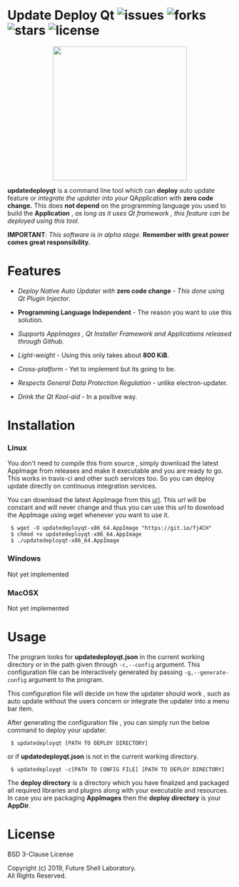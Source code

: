 # Update Deploy Qt ![issues](https://img.shields.io/github/issues/TheFutureShell/updatedeployqt.svg?style=flat-square) ![forks](https://img.shields.io/github/forks/TheFutureShell/updatedeployqt.svg?style=flat-square) ![stars](https://img.shields.io/github/stars/TheFutureShell/updatedeployqt.svg?style=flat-square) ![license](https://img.shields.io/github/license/TheFutureShell/updatedeployqt.svg?style=flat-square)



<p align=center>
<img src="https://raw.githubusercontent.com/TheFutureShell/artwork/master/updatedeployqt/release.png" width="300px" height=auto />
</p>


**updatedeployqt** is a command line tool which can **deploy** auto update feature or *integrate the updater into
your* QApplication with **zero code change.** This does **not depend** on the programming language you used to 
build the **Application** , *as long as it uses Qt framework , this feature can be deployed using this tool.*



**IMPORTANT**: *This software is in alpha stage.* **Remember with great power comes great responsibility.**



# Features

* *Deploy Native Auto Updater with* **zero code change** - *This done using Qt Plugin Injector*.

* **Programming Language Independent** - The reason you want to use this solution.

* *Supports AppImages , Qt Installer Framework and Applications released through Github.*

* *Light-weight* - Using this only takes about **800 KiB**.

* *Cross-platform* - Yet to implement but its going to be.

* *Respects General Data Protection Regulation* - unlike electron-updater.

* *Drink the Qt Kool-aid* - In a positive way.


# Installation

### Linux 

You don't need to compile this from source , simply download the latest AppImage from releases and make it
executable and you are ready to go. This works in travis-ci and other such services too. So you can deploy
update directly on continuous integration services.

You can download the latest AppImage from this [url](https://github.com/TheFutureShell/updatedeployqt/releases/download/continuous/updatedeployqt-x86_64.AppImage). This *url* will be constant and will never change and thus
you can use this *url* to download the AppImage using wget whenever you want to use it.

```
 $ wget -O updatedeployqt-x86_64.AppImage "https://git.io/fj4CH"
 $ chmod +x updatedeployqt-x86_64.AppImage
 $ ./updatedeployqt-x86_64.AppImage
```

### Windows

Not yet implemented

### MacOSX

Not yet implemented


# Usage

The program looks for **updatedeployqt.json** in the current working directory or in the path 
given through ```-c,--config``` argument. This configuration file can be interactively generated
by passing ```-g,--generate-config``` argument to the program.

This configuration file will decide on how the updater should work , such as auto update without
the users concern or integrate the updater into a menu bar item.

After generating the configuration file , you can simply run the below command to deploy your 
updater.


```
 $ updatedeployqt [PATH TO DEPLOY DIRECTORY]
```

or if **updatedeployqt.json** is not in the current working directory.

```
 $ updatedeployqt -c[PATH TO CONFIG FILE] [PATH TO DEPLOY DIRECTORY]
```


The **deploy directory** is a directory which you have finalized and packaged all required libraries 
and plugins along with your executable and resources. In case you are packaging **AppImages** then 
the **deploy directory** is your **AppDir**. 


# License

BSD 3-Clause License

Copyright (c) 2019, Future Shell Laboratory.   
All Rights Reserved.




